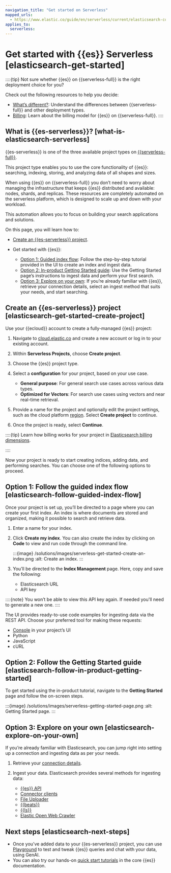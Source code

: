 ```yaml
---
navigation_title: "Get started on Serverless"
mapped_urls:
  - https://www.elastic.co/guide/en/serverless/current/elasticsearch-connecting-to-es-serverless-endpoint.html
applies_to:
  serverless:
---
```


# Get started with {{es}} Serverless [elasticsearch-get-started]

::::{tip}
Not sure whether {{es}} on {{serverless-full}} is the right deployment choice for you?

Check out the following resources to help you decide:
- [What’s different?](/deploy-manage/deploy/elastic-cloud/differences-from-other-elasticsearch-offerings.md): Understand the differences between {{serverless-full}} and other deployment types.
- [Billing](/deploy-manage/cloud-organization/billing/elasticsearch-billing-dimensions.md): Learn about the billing model for {{es}} on {{serverless-full}}.
::::

## What is {{es-serverless}}? [what-is-elasticsearch-serverless]


{{es-serverless}} is one of the three available project types on [{{serverless-full}}](/deploy-manage/deploy.md).

This project type enables you to use the core functionality of {{es}}: searching, indexing, storing, and analyzing data of all shapes and sizes.

When using {{es}} on {{serverless-full}} you don’t need to worry about managing the infrastructure that keeps {{es}} distributed and available: nodes, shards, and replicas. These resources are completely automated on the serverless platform, which is designed to scale up and down with your workload.

This automation allows you to focus on building your search applications and solutions.

On this page, you will learn how to:

* [Create an {{es-serverless}} project](#elasticsearch-get-started-create-project).
* Get started with {{es}}:

    * [Option 1: Guided index flow](#elasticsearch-follow-guided-index-flow): Follow the step-by-step tutorial provided in the UI to create an index and ingest data.
    * [Option 2: In-product Getting Started guide](#elasticsearch-follow-in-product-getting-started): Use the Getting Started page’s instructions to ingest data and perform your first search.
    * [Option 3: Explore on your own](#elasticsearch-explore-on-your-own): If you’re already familiar with {{es}}, retrieve your connection details, select an ingest method that suits your needs, and start searching.


## Create an {{es-serverless}} project [elasticsearch-get-started-create-project]

Use your {{ecloud}} account to create a fully-managed {{es}} project:

1. Navigate to [cloud.elastic.co](https://cloud.elastic.co?page=docs&placement=docs-body) and create a new account or log in to your existing account.
2. Within **Serverless Projects**, choose **Create project**.
3. Choose the {{es}} project type.
4. Select a **configuration** for your project, based on your use case.

    * **General purpose**: For general search use cases across various data types.
    * **Optimized for Vectors**: For search use cases using vectors and near real-time retrieval.

5. Provide a name for the project and optionally edit the project settings, such as the cloud platform [region](../../deploy-manage/deploy/elastic-cloud/regions.md). Select **Create project** to continue.
6. Once the project is ready, select **Continue**.

::::{tip}
Learn how billing works for your project in [Elasticsearch billing dimensions](../../deploy-manage/cloud-organization/billing/elasticsearch-billing-dimensions.md).

::::


Now your project is ready to start creating indices, adding data, and performing searches. You can choose one of the following options to proceed.


## Option 1: Follow the guided index flow [elasticsearch-follow-guided-index-flow]

Once your project is set up, you’ll be directed to a page where you can create your first index. An index is where documents are stored and organized, making it possible to search and retrieve data.

1. Enter a name for your index.
2. Click **Create my index**. You can also create the index by clicking on **Code** to view and run code through the command line.

    :::{image} /solutions/images/serverless-get-started-create-an-index.png
    :alt: Create an index.
    :::

3. You’ll be directed to the **Index Management** page. Here, copy and save the following:

    * Elasticsearch URL
    * API key


::::{note}
You won’t be able to view this API key again. If needed you'll need to generate a new one.
::::


The UI provides ready-to-use code examples for ingesting data via the REST API. Choose your preferred tool for making these requests:

* [Console](/explore-analyze/query-filter/tools/console.md) in your project’s UI
* Python
* JavaScript
* cURL


## Option 2: Follow the Getting Started guide [elasticsearch-follow-in-product-getting-started]

To get started using the in-product tutorial, navigate to the **Getting Started** page and follow the on-screen steps.

:::{image} /solutions/images/serverless-getting-started-page.png
:alt: Getting Started page.
:::


## Option 3: Explore on your own [elasticsearch-explore-on-your-own]

If you’re already familiar with Elasticsearch, you can jump right into setting up a connection and ingesting data as per your needs.

1. Retrieve your [connection details](get-started.md).
2. Ingest your data. Elasticsearch provides several methods for ingesting data:

    * [{{es}} API](ingest-for-search.md)
    * [Connector clients](elasticsearch://reference/search-connectors/index.md)
    * [File Uploader](/manage-data/ingest/upload-data-files.md)
    * [{{beats}}](beats://reference/index.md)
    * [{{ls}}](logstash://reference/index.md)
    * [Elastic Open Web Crawler](https://github.com/elastic/crawler)



## Next steps [elasticsearch-next-steps]

* Once you’ve added data to your {{es-serverless}} project, you can use [Playground](rag/playground.md) to test and tweak {{es}} queries and chat with your data, using GenAI.
* You can also try our hands-on [quick start tutorials](https://www.elastic.co/guide/en/elasticsearch/reference/current/quickstart.html#quickstart-list) in the core {{es}} documentation.
